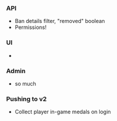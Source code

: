 ### API

- Ban details filter, "removed" boolean
- Permissions!

### UI
- 

### Admin
- so much

### Pushing to v2
- Collect player in-game medals on login
